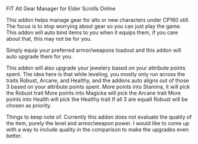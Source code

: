 FIT Alt Gear Manager for Elder Scrolls Online

This addon helps manage gear for alts or new characters under CP160 still. The focus is to stop worrying about gear so you can just play the game. This addon will auto bind items to you when it equips them, if you care about that, this may not be for you.

Simply equip your preferred armor/weapons loadout and this addon will auto upgrade them for you.

This addon will also upgrade your jewelery based on your attribute points spent. The idea here is that while leveling, you mostly only run across the traits Robust, Arcane, and Healthy, and the addons auto aligns out of those 3 based on your attribute points spent.
More points into Stamina, it will pick the Robust trait
More points into Magicka will pick the Arcane trait
More points into Health will pick the Healthy trait
If all 3 are equalI Robust will be chosen as priority.

Things to keep note of. Currently this addon does not evaluate the quality of the item, purely the level and armor/weapon power. I would like to come up with a way to include quality in the comparison to make the upgrades even better.